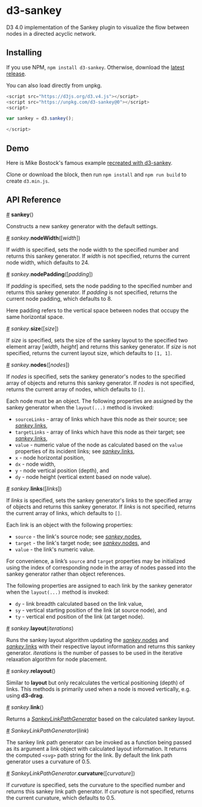# d3-sankey

D3 4.0 implementation of the Sankey plugin to visualize the flow between nodes in a directed acyclic network.

## Installing

If you use NPM, `npm install d3-sankey`. Otherwise, download the [latest release](https://github.com/d3/d3-sankey/releases/latest).

You can also load directly from unpkg.

```javascript
<script src="https://d3js.org/d3.v4.js"></script>
<script src="https://unpkg.com/d3-sankey@0"></script>
<script>

var sankey = d3.sankey();

</script>
```

## Demo
Here is Mike Bostock's famous example [recreated with d3-sankey](https://bl.ocks.org/arankek/9ada4c74a87b57ae7308).

Clone or download the block, then run `npm install` and `npm run build` to create `d3.min.js`.  

## API Reference

<a href="#sankey" name="sankey">#</a> <b>sankey</b>()

Constructs a new sankey generator with the default settings.

<a name="sankey_nodeWidth" href="#sankey_nodeWidth">#</a> <i>sankey</i>.<b>nodeWidth</b>([<i>width</i>])

If <i>width</i> is specified, sets the node width to the specified number and returns this sankey generator. If <i>width</i> is not specified, returns the current node width, which defaults to 24.

<a name="sankey_nodePadding" href="#sankey_nodePadding">#</a> <i>sankey</i>.<b>nodePadding</b>([<i>padding</i>])

If <i>padding</i> is specified, sets the node padding to the specified number and returns this sankey generator. If <i>padding</i> is not specified, returns the current node padding, which defaults to 8.

Here padding refers to the vertical space between nodes that occupy the same horizontal space.

<a name="sankey_size" href="#sankey_size">#</a> <i>sankey</i>.<b>size</b>([<i>size</i>])

If <i>size</i> is specified, sets the size of the sankey layout to the specified two element array [*width*, *height*] and returns this sankey generator. If <i>size</i> is not specified, returns the current layout size, which defaults to `[1, 1]`.

<a name="sankey_nodes" href="#sankey_nodes">#</a> <i>sankey</i>.<b>nodes</b>([<i>nodes</i>])

If <i>nodes</i> is specified, sets the sankey generator's nodes to the specified array of objects and returns this sankey generator. If <i>nodes</i> is not specified, returns the current array of nodes, which defaults to `[]`.

Each node must be an object. The following properties are assigned by the sankey generator when the `layout(...)` method is invoked:

* `sourceLinks` - array of links which have this node as their source; see [*sankey*.links](#sankey_links),
* `targetLinks` - array of links which have this node as their target; see [*sankey*.links](#sankey_links),
* `value` - numeric value of the node as calculated based on the `value` properties of its incident links; see [*sankey*.links](#sankey_links),
* `x` - node horizontal position,
* `dx` - node width,
* `y` - node vertical position (depth), and
* `dy` - node height (vertical extent based on node value).

<a name="sankey_links" href="#sankey_links">#</a> <i>sankey</i>.<b>links</b>([<i>links</i>])

If <i>links</i> is specified, sets the sankey generator's links to the specified array of objects and returns this sankey generator. If <i>links</i> is not specified, returns the current array of links, which defaults to `[]`.

Each link is an object with the following properties:

* `source` - the link's source node; see [*sankey*.nodes](#sankey_nodes),
* `target` - the link's target node; see [*sankey*.nodes](#sankey_nodes), and
* `value` - the link's numeric value.

For convenience, a link’s `source` and `target` properties may be initialized using the index of corresponding node in the array of nodes passed into the sankey generator rather than object references.

The following properties are assigned to each link by the sankey generator when the `layout(...)` method is invoked:

* `dy` - link breadth calculated based on the link value,
* `sy` - vertical starting position of the link (at source node), and
* `ty` - vertical end position of the link (at target node).

<a name="sankey_layout" href="#sankey_layout">#</a> <i>sankey</i>.<b>layout</b>(<i>iterations</i>)

Runs the sankey layout algorithm updating the [*sankey*.nodes](#sankey_nodes) and [*sankey*.links](#sankey_links) with their respective layout information and returns this sankey generator.
<i>iterations</i> is the number of passes to be used in the iterative relaxation algorithm for node placement.

<a name="sankey_relayout" href="#sankey_relayout">#</a> <i>sankey</i>.<b>relayout</b>()

Similar to <b>layout</b> but only recalculates the vertical positioning (depth) of links. This methods is primarily used when a node is moved vertically, e.g. using  **d3-drag**.

<a name="sankey_link" href="#sankey_link">#</a> <i>sankey</i>.<b>link</b>()

Returns a [*SankeyLinkPathGenerator*](#sankey_path_gen) based on the calculated sankey layout.

<a name="sankey_path_gen" href="#sankey_path_gen">#</a> <i>SankeyLinkPathGenerator</i>(<i>link</i>)

The sankey link path generator can be invoked as a function being passed as its argument a link object with calculated layout information.
It returns the computed `<svg>` path string for the link. By default the link path generator uses a curvature of 0.5.

<a name="sankey_path_gen_curvature" href="#sankey_path_gen_curvature">#</a> <i>SankeyLinkPathGenerator</i>.<b>curvature</b>([<i>curvature</i>])

If <i>curvature</i> is specified, sets the curvature to the specified number and returns this sankey link path generator. If <i>curvature</i> is not specified, returns the current curvature, which defaults to 0.5.

